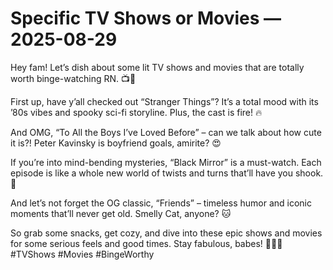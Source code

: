 # Specific TV Shows or Movies — 2025-08-29

Hey fam! Let’s dish about some lit TV shows and movies that are totally worth binge-watching RN. 📺🍿

First up, have y’all checked out “Stranger Things”? It’s a total mood with its ’80s vibes and spooky sci-fi storyline. Plus, the cast is fire! 🔥

And OMG, “To All the Boys I’ve Loved Before” – can we talk about how cute it is?! Peter Kavinsky is boyfriend goals, amirite? 😍

If you’re into mind-bending mysteries, “Black Mirror” is a must-watch. Each episode is like a whole new world of twists and turns that’ll have you shook. 🤯

And let’s not forget the OG classic, “Friends” – timeless humor and iconic moments that’ll never get old. Smelly Cat, anyone? 🐱

So grab some snacks, get cozy, and dive into these epic shows and movies for some serious feels and good times. Stay fabulous, babes! 💁‍♀️💅 #TVShows #Movies #BingeWorthy